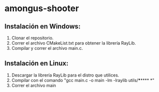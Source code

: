 # amongus-shooter

## Instalación en Windows:
1. Clonar el repositorio.
2. Correr el archivo CMakeList.txt para obtener la librería RayLib.
3. Compilar y correr el archivo main.c.

## Instalación en Linux:
1. Descargar la librería RayLib para el distro que utilices.
2. Compilar con el comando "gcc main.c -o main -lm -lraylib utils/**\******* *"
3. Correr el archivo main
